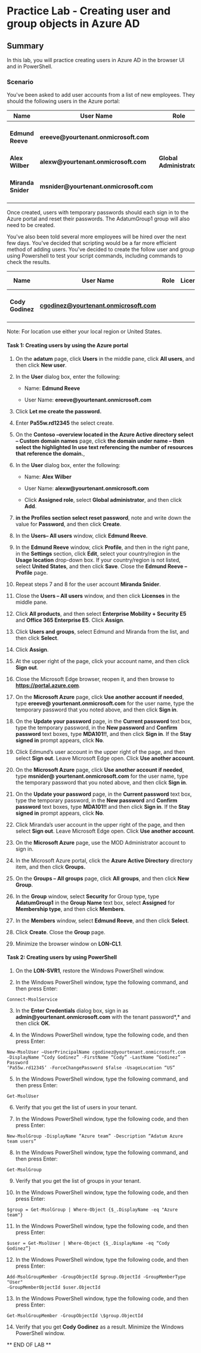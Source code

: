 # Practice Lab - Creating user and group objects in Azure AD

## Summary

In this lab, you will practice creating users in Azure AD in the browser UI and in PowerShell.

### Scenario

You've been asked to add user accounts from a list of new employees.  They should the following users in the Azure portal:

| **Name**           | **User Name**                           | **Role**                 | **License**                 | **Password**      | **Security Group** |
|--------------------|-----------------------------------------|--------------------------|-----------------------------|-------------------|--------------------|
| **Edmund Reeve**   | **ereeve\@yourtenant.onmicrosoft.com**  |                          | **EMS E5 and O365 Ent E5**  | **Pa55w.rd12345** | **AdatumGroup1**   |
| **Alex Wilber**    | **alexw\@yourtenant.onmicrosoft.com**   | **Global Administrator** |                             | **(temporary)**   |                    |
| **Miranda Snider** | **msnider\@yourtenant.onmicrosoft.com** |                          | **EMS E5 and O365 Ent E5**  | **(temporary)**   |                    |

Once created, users with temporary passwords should each sign in to the Azure portal and reset their passwords. The AdatumGroup1 group will also need to be created.

You've also been told several more employees will be hired over the next few days.  You've decided that scripting would be a far more efficient method of adding users. You've decided to create the follow user and group using Powershell to test your script commands, including commands to check the results. 

| **Name**           | **User Name**                           | **Role**                 | **License**                 | **Password**      | **Security Group** |
|--------------------|-----------------------------------------|--------------------------|-----------------------------|-------------------|--------------------|
| **Cody Godinez**   | **cgodinez@yourtenant.onmicrosoft.com**  |                          |   | **Pa55w.rd12345** | **Adatum Azure team users**   |

Note: For location use either your local region or United States. 

#### Task 1: Creating users by using the Azure portal

1.  On the **adatum** page, click **Users** in the middle pane, click **All
    users**, and then click **New user**.

2.  In the **User** dialog box, enter the following:

    -  Name: **Edmund Reeve**

    -  User Name: **ereeve\@yourtenant.onmicrosoft.com**

3.  Click **Let me create the password.**

4.  Enter **Pa55w.rd12345** the select create.

5.  On the **Contoso –overview located in the Azure Active directory select –
    Custom domain names** page, click **the domain under name – then select the
    highlighted In use text referencing the number of resources that reference
    the domain.**,

6.  In the **User** dialog box, enter the following:

    -  Name: **Alex Wilber**

    -  User Name: **alexw\@yourtenant.onmicrosoft.com**

    -  Click **Assigned role**, select **Global administrator**, and then click
        **Add**.

7.  **in the Profiles section select reset password**, note and write down the
    value for **Password**, and then click **Create**.

8.  In the **Users– All users** window, click **Edmund Reeve**.

9.  In the **Edmund Reeve** window, click **Profile**, and then in the right
    pane, in the **Settings** section, click **Edit**, select your
    country/region in the **Usage location** drop-down box. If your
    country/region is not listed, select **United States**, and then click
    **Save**. Close the **Edmund Reeve – Profile** page.

10. Repeat steps 7 and 8 for the user account **Miranda Snider**.

11. Close the **Users – All users** window, and then click **Licenses** in the
    middle pane.

12. Click **All products**, and then select **Enterprise Mobility + Security
    E5** and **Office 365 Enterprise E5**. Click **Assign**.

13. Click **Users and groups**, select Edmund and Miranda from the list, and
    then click **Select**.

14. Click **Assign**.

15. At the upper right of the page, click your account name, and then click
    **Sign out**.

16. Close the Microsoft Edge browser, reopen it, and then browse to
    **https://portal.azure.com**.

17. On the **Microsoft Azure** page, click **Use another account if needed**,
    type **ereeve\@ yourtenant.onmicrosoft.com** for the user name, type the
    temporary password that you noted above, and then click **Sign in**.

18. On the **Update your password** page, in the **Current password** text box,
    type the temporary password, in the **New password** and **Confirm
    password** text boxes, type **MDA101!!**, and then click **Sign in**. If the
    **Stay signed in** prompt appears, click **No**.

19. Click Edmund’s user account in the upper right of the page, and then select
    **Sign out**. Leave Microsoft Edge open. Click **Use another account**.

20. On the **Microsoft Azure** page, click **Use another account if needed**,
    type **msnider\@ yourtenant.onmicrosoft.com** for the user name, type the
    temporary password that you noted above, and then click **Sign in**.

21. On the **Update your password** page, in the **Current password** text box,
    type the temporary password, in the **New password** and **Confirm
    password** text boxes, type **MDA101!!** and then click **Sign in**. If the
    **Stay signed in** prompt appears, click **No**.

22. Click Miranda’s user account in the upper right of the page, and then select
    **Sign out**. Leave Microsoft Edge open. Click **Use another account**.

23. On the **Microsoft Azure** page, use the MOD Administrator account to sign
    in.

24. In the Microsoft Azure portal, click the **Azure Active Directory**
    directory item, and then click **Groups.**

25. On the **Groups – All groups** page, click **All groups**, and then click
    **New Group**.

26. In the **Group** window, select **Security** for Group type, type
    **AdatumGroup1** in the **Group Name** text box, select **Assigned** for
    **Membership type**, and then click **Members**.

27. In the **Members** window, select **Edmund Reeve**, and then click
    **Select**.

28. Click **Create**. Close the **Group** page.

29. Minimize the browser window on **LON-CL1**.

#### Task 2: Creating users by using PowerShell

1.  On the **LON-SVR1**, restore the Windows PowerShell window.

2.  In the Windows PowerShell window, type the following command, and then press
    Enter:

```
Connect-MsolService

```
3.  In the **Enter Credentials** dialog box, sign in as
    **admin\@yourtenant.onmicrosoft.com** with the tenant password*,* and then
    click **OK**.

4.  In the Windows PowerShell window, type the following code, and then press
    Enter:

```
New-MsolUser –UserPrincipalName cgodinez@yourtenant.onmicrosoft.com
-DisplayName “Cody Godinez” -FirstName “Cody” -LastName “Godinez” -Password
‘Pa55w.rd12345’ -ForceChangePassword $false -UsageLocation “US”

```
5.  In the Windows PowerShell window, type the following command, and then press
    Enter:

```
Get-MsolUser

```
6.  Verify that you get the list of users in your tenant.

7.  In the Windows PowerShell window, type the following code, and then press
    Enter:

```
New-MsolGroup -DisplayName “Azure team” -Description “Adatum Azure team users”

```
8.  In the Windows PowerShell window, type the following command, and then press
    Enter:

```
Get-MsolGroup

```
9.  Verify that you get the list of groups in your tenant.

10.  In the Windows PowerShell window, type the following code, and then press
    Enter:

```
$group = Get-MsolGroup | Where-Object {$_.DisplayName -eq "Azure team"}

```
11.  In the Windows PowerShell window, type the following code, and then press
    Enter:

```
$user = Get-MsolUser | Where-Object {$_.DisplayName -eq “Cody Godinez”}

```
12.  In the Windows PowerShell window, type the following code, and then press
    Enter:

```
Add-MsolGroupMember -GroupObjectId $group.ObjectId -GroupMemberType "User"
-GroupMemberObjectId $user.ObjectId

```
13.  In the Windows PowerShell window, type the following code, and then press
    Enter:

```
Get-MsolGroupMember -GroupObjectId \$group.ObjectId

```
14.  Verify that you get **Cody Godinez** as a result. Minimize the Windows PowerShell window.

** END OF LAB **